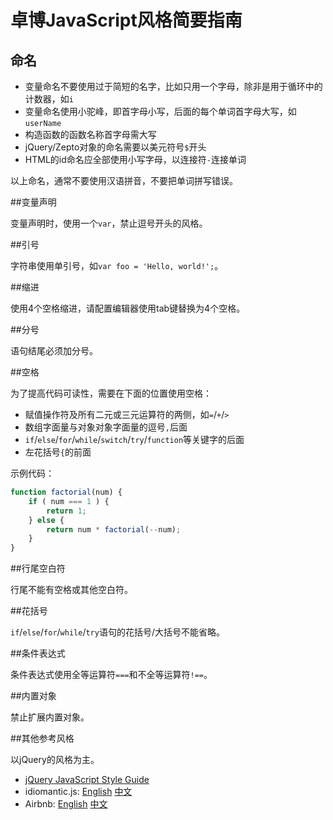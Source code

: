 卓博JavaScript风格简要指南
==========================

命名
----

- 变量命名不要使用过于简短的名字，比如只用一个字母，除非是用于循环中的计数器，如`i`
- 变量命名使用小驼峰，即首字母小写，后面的每个单词首字母大写，如`userName`
- 构造函数的函数名称首字母需大写
- jQuery/Zepto对象的命名需要以美元符号`$`开头
- HTML的id命名应全部使用小写字母，以连接符`-`连接单词

以上命名，通常不要使用汉语拼音，不要把单词拼写错误。

##变量声明

变量声明时，使用一个`var`，禁止逗号开头的风格。

##引号

字符串使用单引号，如`var foo = 'Hello, world!';`。

##缩进

使用4个空格缩进，请配置编辑器使用tab键替换为4个空格。

##分号

语句结尾必须加分号。

##空格

为了提高代码可读性，需要在下面的位置使用空格：

- 赋值操作符及所有二元或三元运算符的两侧，如`=`/`+`/`>`
- 数组字面量与对象对象字面量的逗号`,`后面
- `if`/`else`/`for`/`while`/`switch`/`try`/`function`等关键字的后面
- 左花括号`{`的前面

示例代码：

```js
function factorial(num) {
    if ( num === 1 ) {
        return 1;
    } else {
        return num * factorial(--num);
    }
}
```

##行尾空白符

行尾不能有空格或其他空白符。

##花括号

`if`/`else`/`for`/`while`/`try`语句的花括号/大括号不能省略。

##条件表达式

条件表达式使用全等运算符`===`和不全等运算符`!==`。

##内置对象

禁止扩展内置对象。

##其他参考风格

以jQuery的风格为主。

- [jQuery JavaScript Style Guide](http://contribute.jquery.org/style-guide/js/)
- idiomantic.js: [English](https://github.com/rwaldron/idiomatic.js) [中文](https://github.com/rwaldron/idiomatic.js/tree/master/translations/zh_CN)
- Airbnb: [English](https://github.com/airbnb/javascript) [中文](https://github.com/adamlu/javascript-style-guide)

